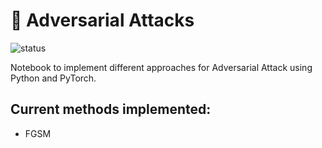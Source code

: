 # 🎯 Adversarial Attacks
![status](https://img.shields.io/badge/status-in_progress-blue)

Notebook to implement different approaches for Adversarial Attack using Python and PyTorch.

## Current methods implemented:

* FGSM
